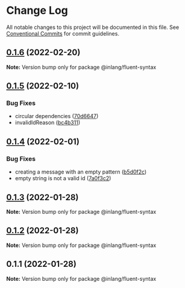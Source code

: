 # Change Log

All notable changes to this project will be documented in this file.
See [Conventional Commits](https://conventionalcommits.org) for commit guidelines.

## [0.1.6](https://github.com/inlang/inlang/compare/@inlang/fluent-syntax@0.1.5...@inlang/fluent-syntax@0.1.6) (2022-02-20)

**Note:** Version bump only for package @inlang/fluent-syntax





## [0.1.5](https://github.com/inlang/inlang/compare/@inlang/fluent-syntax@0.1.4...@inlang/fluent-syntax@0.1.5) (2022-02-10)


### Bug Fixes

* circular dependencies ([70d6647](https://github.com/inlang/inlang/commit/70d6647ef160aef72eb579b21176da6375cf9f7a))
* invalidIdReason ([bc4b311](https://github.com/inlang/inlang/commit/bc4b311cfe948bea2e8c12e563e44286aab5788b))





## [0.1.4](https://github.com/inlang/inlang/compare/@inlang/fluent-syntax@0.1.3...@inlang/fluent-syntax@0.1.4) (2022-02-01)

### Bug Fixes

- creating a message with an empty pattern ([b5d0f2c](https://github.com/inlang/inlang/commit/b5d0f2ceeb106c41a18f91ce2be64640133067a1))
- empty string is not a valid id ([7a0f3c2](https://github.com/inlang/inlang/commit/7a0f3c2b76c4041e01d2a38af8cacd988aa79eb8))

## [0.1.3](https://github.com/inlang/inlang/compare/@inlang/fluent-syntax@0.1.2...@inlang/fluent-syntax@0.1.3) (2022-01-28)

**Note:** Version bump only for package @inlang/fluent-syntax

## [0.1.2](https://github.com/inlang/inlang/compare/@inlang/fluent-syntax@0.1.1...@inlang/fluent-syntax@0.1.2) (2022-01-28)

**Note:** Version bump only for package @inlang/fluent-syntax

## 0.1.1 (2022-01-28)

**Note:** Version bump only for package @inlang/fluent-syntax
